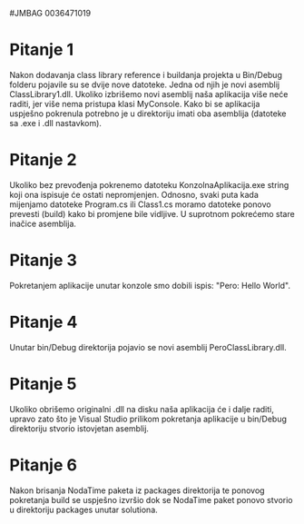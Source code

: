 #JMBAG
0036471019

# Pitanje 1
Nakon dodavanja class library reference i buildanja projekta u Bin/Debug folderu pojavile 
su se dvije nove datoteke. Jedna od njih je novi asemblij ClassLibrary1.dll.
Ukoliko izbrišemo novi asemblij naša aplikacija više neće raditi, jer više nema pristupa 
klasi MyConsole. Kako bi se aplikacija uspješno pokrenula potrebno je u direktoriju imati oba asemblija
(datoteke sa .exe i .dll nastavkom).

# Pitanje 2
Ukoliko bez prevođenja pokrenemo datoteku KonzolnaAplikacija.exe string koji ona ispisuje će ostati nepromjenjen.
Odnosno, svaki puta kada mijenjamo datoteke Program.cs ili Class1.cs moramo datoteke ponovo prevesti (build)
kako bi promjene bile vidljive. U suprotnom pokrećemo stare inačice asemblija. 

# Pitanje 3
Pokretanjem aplikacije unutar konzole smo dobili ispis: "Pero: Hello World".

# Pitanje 4
Unutar bin/Debug direktorija pojavio se novi asemblij PeroClassLibrary.dll.

# Pitanje 5
Ukoliko obrišemo originalni .dll na disku naša aplikacija će i dalje raditi, upravo zato što je
Visual Studio prilikom pokretanja aplikacije u bin/Debug direktoriju stvorio istovjetan asemblij.

# Pitanje 6
Nakon brisanja NodaTime paketa iz packages direktorija te ponovog pokretanja build se uspješno izvršio
dok se NodaTime paket ponovo stvorio u direktoriju packages unutar solutiona.


 
